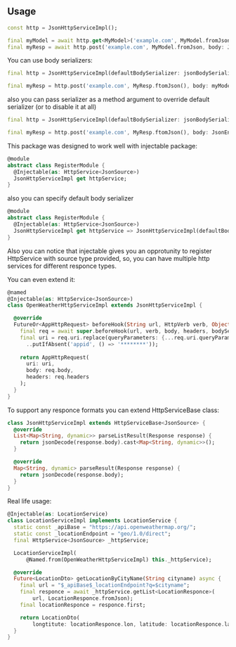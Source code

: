 ## Usage

```dart
const http = JsonHttpServiceImpl();

final myModel = await http.get<MyModel>('example.com', MyModel.fromJson);
final myResp = await http.post('example.com', MyModel.fromJson, body: JsonEncode(model.toJson()));
```

You can use body serializers:

```dart
final http = JsonHttpServiceImpl(defaultBodySerializer: jsonBodySerializer);

final myResp = http.post('example.com', MyResp.ftomJson(), body: myModel.toJson());
```
also you can pass serializer as a method argument to override default serializer (or to disable it at all)

```dart
final http = JsonHttpServiceImpl(defaultBodySerializer: jsonBodySerializer);

final myResp = http.post('example.com', MyResp.ftomJson(), body: JsonEncode(myModel.toJson()), bodySerializer: noOpBodySerializer);
```

This package was designed to work well with injectable package:

```dart
@module  
abstract class RegisterModule {  
  @Injectable(as: HttpService<JsonSource>)
  JsonHttpServiceImpl get httpService;  
}  
```

also you can specify default body serializer

```dart
@module  
abstract class RegisterModule {  
  @Injectable(as: HttpService<JsonSource>)
  JsonHttpServiceImpl get httpService => JsonHttpServiceImpl(defaultBodySerializer: jsonBodySerializer);  
}  
```

Also you can notice that injectable gives you an opprotunity to register HttpService with source type provided, so, you can have multiple http services for different responce types.

You can even extend it:

```dart
@named 
@Injectable(as: HttpService<JsonSource>)
class OpenWeatherHttpServiceImpl extends JsonHttpServiceImpl {

  @override
  FutureOr<AppHttpRequest> beforeHook(String url, HttpVerb verb, Object? body, Map<String, String>? headers, BodySerializer bodySerializer) async {
    final req = await super.beforeHook(url, verb, body, headers, bodySerializer);
    final uri = req.uri.replace(queryParameters: {...req.uri.queryParameters}
      ..putIfAbsent('appid', () => '********'));
      
    return AppHttpRequest(
      uri: uri,
      body: req.body,
      headers: req.headers
    );
  }
}

```

To support any responce formats you can extend HttpServiceBase<TSource> class:

```dart
class JsonHttpServiceImpl extends HttpServiceBase<JsonSource> {
  @override
  List<Map<String, dynamic>> parseListResult(Response response) {
    return jsonDecode(response.body).cast<Map<String, dynamic>>();
  }

  @override
  Map<String, dynamic> parseResult(Response response) {
    return jsonDecode(response.body);
  }
}
```

Real life usage:

```dart
@Injectable(as: LocationService)
class LocationServiceImpl implements LocationService {
  static const _apiBase = "https://api.openweathermap.org/";
  static const _locationEndpoint = "geo/1.0/direct";
  final HttpService<JsonSource> _httpService;

  LocationServiceImpl(
      @Named.from(OpenWeatherHttpServiceImpl) this._httpService);

  @override
  Future<LocationDto> getLocationByCityName(String cityname) async {
    final url = "$_apiBase$_locationEndpoint?q=$cityname";
    final responce = await _httpService.getList<LocationResponce>(
        url, LocationResponce.fromJson);
    final locationResponce = responce.first;

    return LocationDto(
        longtitute: locationResponce.lon, latitude: locationResponce.lat);
  }
}
```
